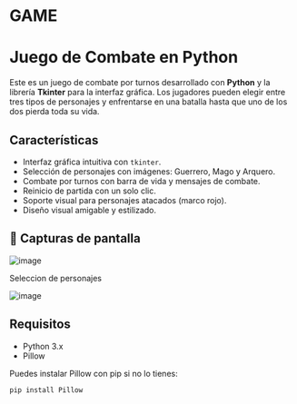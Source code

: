 # GAME
# Juego de Combate en Python

Este es un juego de combate por turnos desarrollado con **Python** y la librería **Tkinter** para la interfaz gráfica. Los jugadores pueden elegir entre tres tipos de personajes y enfrentarse en una batalla hasta que uno de los dos pierda toda su vida.

## Características

- Interfaz gráfica intuitiva con `tkinter`.
- Selección de personajes con imágenes: Guerrero, Mago y Arquero.
- Combate por turnos con barra de vida y mensajes de combate.
- Reinicio de partida con un solo clic.
- Soporte visual para personajes atacados (marco rojo).
- Diseño visual amigable y estilizado.

## 📸 Capturas de pantalla

![image](https://github.com/user-attachments/assets/f3065a80-c78c-4a7f-857c-c1aa93437248)

Seleccion de personajes

![image](https://github.com/user-attachments/assets/5e3adaa5-03f5-4704-8b68-171128d8b5ef)


## Requisitos

- Python 3.x
- Pillow

Puedes instalar Pillow con pip si no lo tienes:

```bash
pip install Pillow





